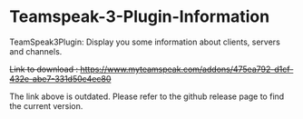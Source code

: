# Teamspeak-3-Plugin-Information
TeamSpeak3Plugin: Display you some information about clients, servers and channels.

~~Link to download : https://www.myteamspeak.com/addons/475ea792-d1cf-432e-abe7-331d50c4ec80~~

The link above is outdated. Please refer to the github release page to find the current 
version.
 
